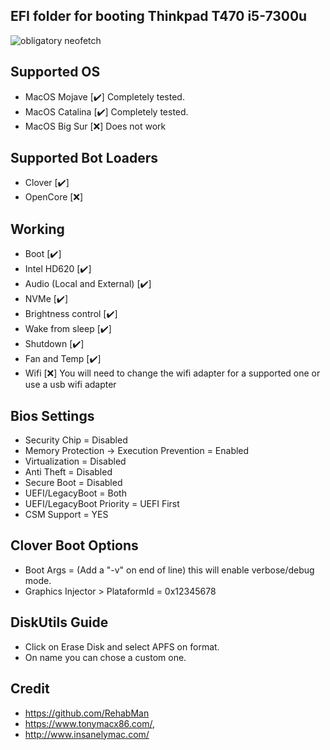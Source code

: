 ## EFI folder for booting Thinkpad T470 i5-7300u
![obligatory neofetch](https://preview.redd.it/lfmpdx6czgb51.jpg?width=1920&format=pjpg&auto=webp&s=90092648c0f9f9cde211975729bb5d252834ba81)

## Supported OS
 - MacOS Mojave [✔️] Completely tested.
 - MacOS Catalina [✔️] Completely tested.
 - MacOS Big Sur [❌] Does not work

## Supported Bot Loaders
 - Clover [✔️] 
 - OpenCore [❌] 

## Working
 - Boot [✔️] 
 - Intel HD620 [✔️] 
 - Audio (Local and External) [✔️] 
 - NVMe [✔️] 
 - Brightness control [✔️] 
 - Wake from sleep [✔️] 
 - Shutdown [✔️] 
 - Fan and Temp [✔️] 
 - Wifi [❌] You will need to change the wifi adapter for a supported one or use a usb wifi adapter

## Bios Settings
 - Security Chip = Disabled
 - Memory Protection -> Execution Prevention = Enabled
 - Virtualization = Disabled
 - Anti Theft = Disabled
 - Secure Boot = Disabled
 - UEFI/LegacyBoot = Both
 - UEFI/LegacyBoot Priority = UEFI First
 - CSM Support = YES

## Clover Boot Options
 - Boot Args = (Add a "-v" on end of line) this will enable verbose/debug mode.
 - Graphics Injector > PlataformId = 0x12345678

## DiskUtils Guide
 - Click on Erase Disk and select APFS on format.
 - On name you can chose a custom one. 

## Credit
 - https://github.com/RehabMan
 - https://www.tonymacx86.com/,
 - http://www.insanelymac.com/
  

